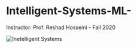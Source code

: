 # Intelligent-Systems-ML-
Instructor:‌ Prof. Reshad Hosseini - Fall 2020 


![Inetelligent Systems](https://user-images.githubusercontent.com/90690951/133817446-c37262cc-8d91-405d-b2f6-ee7535e59eac.jpeg)
